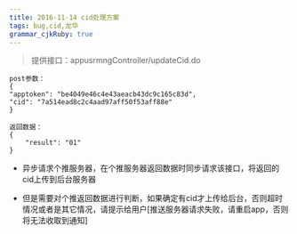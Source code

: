 ```yaml
---
title: 2016-11-14 cid处理方案
tags: bug,cid,龙华
grammar_cjkRuby: true
---
```


> 提供接口：appusrmngController/updateCid.do

	post参数：
    {
    "apptoken": "be4049e46c4e43aeacb43dc9c165c83d",
    "cid": "7a514ead8c2c4aad97aff50f53aff88e"
    }

    返回数据：
    {
    	"result": "01"
    }
    

 - 异步请求个推服务器，在个推服务器返回数据时同步请求该接口，将返回的cid上传到后台服务器

 - 但是需要对个推返回数据进行判断，如果确定有cid才上传给后台，否则超时情况或者是其它情况，请提示给用户[推送服务器请求失败，请重启app，否则将无法收取到通知]
